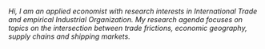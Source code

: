 

###### Hi, I am an applied economist with research interests in International Trade and empirical Industrial Organization. My research agenda focuses on topics on the intersection between trade frictions, economic geography, supply chains and shipping markets. 

